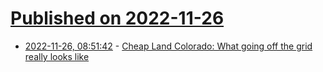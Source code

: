 # [Published on 2022-11-26](index.md)

* [2022-11-26, 08:51:42](https://news.ycombinator.com/item?id=33751109) - [Cheap Land Colorado: What going off the grid really looks like](https://www.newyorker.com/magazine/2022/11/28/what-going-off-the-grid-really-looks-like-cheap-land-colorado)
